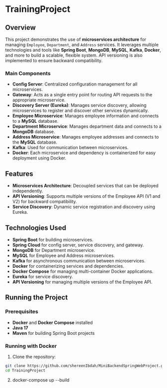 # TrainingProject

## Overview

This project demonstrates the use of **microservices architecture** for managing `Employee`, `Department`, and `Address` services. It leverages multiple technologies and tools like **Spring Boot**, **MongoDB**, **MySQL**, **Kafka**, **Docker**, and more to build a scalable, flexible system. API versioning is also implemented to ensure backward compatibility.

### Main Components

- **Config Server**: Centralized configuration management for all microservices.
- **Gateway**: Acts as a single entry point for routing API requests to the appropriate microservice.
- **Discovery Server (Eureka)**: Manages service discovery, allowing microservices to register and discover other services dynamically.
- **Employee Microservice**: Manages employee information and connects to a **MySQL** database.
- **Department Microservice**: Manages department data and connects to a **MongoDB** database.
- **Address Microservice**: Manages employee addresses and connects to the **MySQL** database.
- **Kafka**: Used for communication between microservices.
- **Docker**: Each microservice and dependency is containerized for easy deployment using Docker.

## Features

- **Microservices Architecture**: Decoupled services that can be deployed independently.
- **API Versioning**: Supports multiple versions of the Employee API (V1 and V2) for backward compatibility.
- **Service Discovery**: Dynamic service registration and discovery using Eureka.

## Technologies Used

- **Spring Boot** for building microservices.
- **Spring Cloud** for config server, service discovery, and gateway.
- **MongoDB** for Department microservice.
- **MySQL** for Employee and Address microservices.
- **Kafka** for asynchronous communication between microservices.
- **Docker** for containerizing services and dependencies.
- **Docker Compose** for managing multi-container Docker applications.
- **Eureka** for service discovery.
- **API Versioning** for managing multiple versions of the Employee API.

## Running the Project

### Prerequisites

- **Docker** and **Docker Compose** installed
- **Java 17** 
- **Maven** for building Spring Boot projects

### Running with Docker
 1. Clone the repository:
   ```bash
   git clone https://github.com/shereenIbdah/MiniBackendSpringWebProject.git
   cd TrainingProject
```
2. docker-compose up --build

